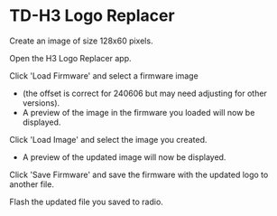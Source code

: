 # TD-H3 Logo Replacer  

Create an image of size 128x60 pixels.  

Open the H3 Logo Replacer app.  

Click 'Load Firmware' and select a firmware image 
- (the offset is correct for 240606 but may need adjusting for other versions).  
- A preview of the image in the firmware you loaded will now be displayed.

Click 'Load Image' and select the image you created.  
- A preview of the updated image will now be displayed.  
  
Click 'Save Firmware' and save the firmware with the updated logo to another file.  

Flash the updated file you saved to radio.  
